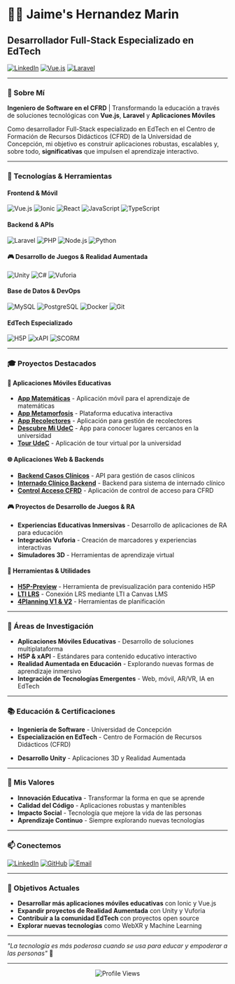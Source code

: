 # 👨‍💻 Jaime's Hernandez Marin
## Desarrollador Full-Stack Especializado en EdTech

[![LinkedIn](https://img.shields.io/badge/LinkedIn-0077B5?style=for-the-badge&logo=linkedin&logoColor=white)](https://www.linkedin.com/in/jaime-hernandez-505a8748/)
[![Vue.js](https://img.shields.io/badge/Vue.js-35495E?style=for-the-badge&logo=vue.js&logoColor=4FC08D)](https://vuejs.org/)
[![Laravel](https://img.shields.io/badge/Laravel-FF2D20?style=for-the-badge&logo=laravel&logoColor=white)](https://laravel.com/)

---

### 🎯 Sobre Mí

**Ingeniero de Software en el CFRD** | Transformando la educación a través de soluciones tecnológicas con **Vue.js**, **Laravel** y **Aplicaciones Móviles**

Como desarrollador Full-Stack especializado en EdTech en el Centro de Formación de Recursos Didácticos (CFRD) de la Universidad de Concepción, mi objetivo es construir aplicaciones robustas, escalables y, sobre todo, **significativas** que impulsen el aprendizaje interactivo.

---

### 🚀 Tecnologías & Herramientas

#### **Frontend & Móvil**
![Vue.js](https://img.shields.io/badge/Vue.js-4FC08D?style=flat&logo=vue.js&logoColor=white)
![Ionic](https://img.shields.io/badge/Ionic-3880FF?style=flat&logo=ionic&logoColor=white)
![React](https://img.shields.io/badge/React-20232A?style=flat&logo=react&logoColor=61DAFB)
![JavaScript](https://img.shields.io/badge/JavaScript-F7DF1E?style=flat&logo=javascript&logoColor=black)
![TypeScript](https://img.shields.io/badge/TypeScript-007ACC?style=flat&logo=typescript&logoColor=white)

#### **Backend & APIs**
![Laravel](https://img.shields.io/badge/Laravel-FF2D20?style=flat&logo=laravel&logoColor=white)
![PHP](https://img.shields.io/badge/PHP-777BB4?style=flat&logo=php&logoColor=white)
![Node.js](https://img.shields.io/badge/Node.js-43853D?style=flat&logo=node.js&logoColor=white)
![Python](https://img.shields.io/badge/Python-3776AB?style=flat&logo=python&logoColor=white)

#### **🎮 Desarrollo de Juegos & Realidad Aumentada**
![Unity](https://img.shields.io/badge/Unity-000000?style=flat&logo=unity&logoColor=white)
![C#](https://img.shields.io/badge/C%23-239120?style=flat&logo=c-sharp&logoColor=white)
![Vuforia](https://img.shields.io/badge/Vuforia-000000?style=flat&logo=vuforia&logoColor=white)

#### **Base de Datos & DevOps**
![MySQL](https://img.shields.io/badge/MySQL-4479A1?style=flat&logo=mysql&logoColor=white)
![PostgreSQL](https://img.shields.io/badge/PostgreSQL-316192?style=flat&logo=postgresql&logoColor=white)
![Docker](https://img.shields.io/badge/Docker-2496ED?style=flat&logo=docker&logoColor=white)
![Git](https://img.shields.io/badge/Git-F05032?style=flat&logo=git&logoColor=white)

#### **EdTech Especializado**
![H5P](https://img.shields.io/badge/H5P-FF6B35?style=flat&logo=h5p&logoColor=white)
![xAPI](https://img.shields.io/badge/xAPI-000000?style=flat&logo=xapi&logoColor=white)
![SCORM](https://img.shields.io/badge/SCORM-000000?style=flat&logo=scorm&logoColor=white)

---

### 🎓 Proyectos Destacados

#### **📱 Aplicaciones Móviles Educativas**
- **[App Matemáticas](https://github.com/jaimeEHM/appMatematicas)** - Aplicación móvil para el aprendizaje de matemáticas
- **[App Metamorfosis](https://github.com/jaimeEHM/appMetamorfosis)** - Plataforma educativa interactiva
- **[App Recolectores](https://github.com/jaimeEHM/appRecolectores)** - Aplicación para gestión de recolectores
- **[Descubre Mi UdeC](https://github.com/jaimeEHM/descrubroMiUdeC)** - App para conocer lugares cercanos en la universidad
- **[Tour UdeC](https://github.com/jaimeEHM/tourUdeC)** - Aplicación de tour virtual por la universidad

#### **🌐 Aplicaciones Web & Backends**
<!-- - **[UdeC-Digital](https://github.com/jaimeEHM/UdeC-Digital)** - Plataforma digital para la Universidad de Concepción
- **[SGJ-ANFA Frontend](https://github.com/jaimeEHM/SGJ-ANFA-FRONT)** - Frontend del Sistema de Gestión de Juegos ANFA
- **[SGJ-ANFA Backend](https://github.com/jaimeEHM/SGJ-ANFA-BACK)** - Backend del Sistema de Gestión de Juegos ANFA -->
- **[Backend Casos Clínicos](https://github.com/jaimeEHM/backend_casos_clinicos)** - API para gestión de casos clínicos
- **[Internado Clínico Backend](https://github.com/jaimeEHM/internado_clinico_back)** - Backend para sistema de internado clínico
- **[Control Acceso CFRD](https://github.com/jaimeEHM/controlAccesoCFRD)** - Aplicación de control de acceso para CFRD

#### **🎮 Proyectos de Desarrollo de Juegos & RA**
- **Experiencias Educativas Inmersivas** - Desarrollo de aplicaciones de RA para educación
- **Integración Vuforia** - Creación de marcadores y experiencias interactivas
- **Simuladores 3D** - Herramientas de aprendizaje virtual

#### **🔧 Herramientas & Utilidades**
- **[H5P-Preview](https://github.com/jaimeEHM/H5P-Preview)** - Herramienta de previsualización para contenido H5P
- **[LTI LRS](https://github.com/jaimeEHM/lti_lrs)** - Conexión LRS mediante LTI a Canvas LMS
- **[4Planning V1 & V2](https://github.com/jaimeEHM/4PlanningV1)** - Herramientas de planificación
<!-- - **[PC Digital](https://github.com/jaimeEHM/pcDigital)** - Plataforma digital
 -->
---

### 🔬 Áreas de Investigación

- **Aplicaciones Móviles Educativas** - Desarrollo de soluciones multiplataforma
- **H5P & xAPI** - Estándares para contenido educativo interactivo
- **Realidad Aumentada en Educación** - Explorando nuevas formas de aprendizaje inmersivo
- **Integración de Tecnologías Emergentes** - Web, móvil, AR/VR, IA en EdTech

---

### 📚 Educación & Certificaciones

- **Ingeniería de Software** - Universidad de Concepción
- **Especialización en EdTech** - Centro de Formación de Recursos Didácticos (CFRD)
<!-- - **Certificación H5P** - Creación de contenido educativo interactivo -->
- **Desarrollo Unity** - Aplicaciones 3D y Realidad Aumentada

---

### 🌟 Mis Valores

- **Innovación Educativa** - Transformar la forma en que se aprende
- **Calidad del Código** - Aplicaciones robustas y mantenibles
- **Impacto Social** - Tecnología que mejore la vida de las personas
- **Aprendizaje Continuo** - Siempre explorando nuevas tecnologías

---

### 📫 Conectemos

[![LinkedIn](https://img.shields.io/badge/LinkedIn-0077B5?style=for-the-badge&logo=linkedin&logoColor=white)](https://www.linkedin.com/in/jaime-hernandez-505a8748/)
[![GitHub](https://img.shields.io/badge/GitHub-100000?style=for-the-badge&logo=github&logoColor=white)](https://github.com/jaimeEHM)
[![Email](https://img.shields.io/badge/Email-D14836?style=for-the-badge&logo=gmail&logoColor=white)](mailto:jhernandez@cfrd.cl)

---

<!-- ### 📊 Estadísticas de GitHub

![GitHub Stats](https://github-readme-stats.vercel.app/api?username=jaimeEHM&show_icons=true&theme=radical)

![Top Languages](https://github-readme-stats.vercel.app/api/top-langs/?username=jaimeEHM&layout=compact&theme=radical)

--- -->

### 🎯 Objetivos Actuales

- **Desarrollar más aplicaciones móviles educativas** con Ionic y Vue.js
- **Expandir proyectos de Realidad Aumentada** con Unity y Vuforia
- **Contribuir a la comunidad EdTech** con proyectos open source
- **Explorar nuevas tecnologías** como WebXR y Machine Learning

---

*"La tecnología es más poderosa cuando se usa para educar y empoderar a las personas"* 🚀

---

<div align="center">
  <img src="https://komarev.com/ghpvc/?username=jaimeEHM&style=flat-square&color=blue" alt="Profile Views"/>
</div>
